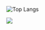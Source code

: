 ![Top Langs](https://github-readme-stats.vercel.app/api/top-langs/?username=KiwiTG)

![](https://github-readme-stats.vercel.app/api?username=KiwiTG&show_icons=true&count_private=true)
